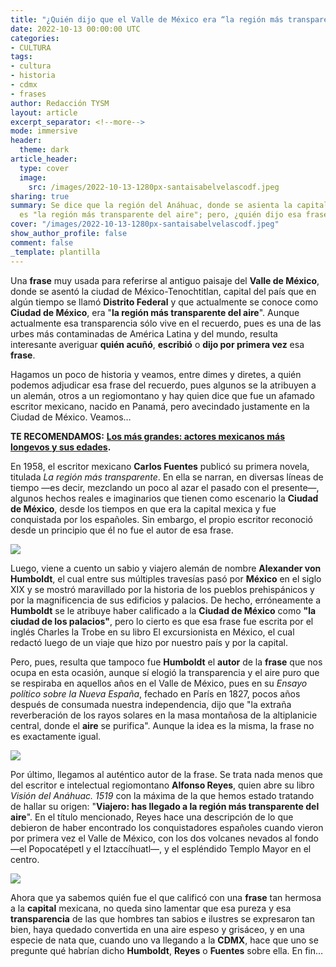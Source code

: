 ```yaml
---
title: "¿Quién dijo que el Valle de México era “la región más transparente del aire”?"
date: 2022-10-13 00:00:00 UTC
categories:
- CULTURA
tags:
- cultura
- historia
- cdmx
- frases
author: Redacción TYSM
layout: article
excerpt_separator: <!--more-->
mode: immersive
header:
  theme: dark
article_header:
  type: cover
  image:
    src: /images/2022-10-13-1280px-santaisabelvelascodf.jpeg
sharing: true
summary: Se dice que la región del Anáhuac, donde se asienta la capital del país,
  es "la región más transparente del aire"; pero, ¿quién dijo esa frase?
cover: "/images/2022-10-13-1280px-santaisabelvelascodf.jpeg"
show_author_profile: false
comment: false
_template: plantilla
---
```







Una **frase** muy usada para referirse al antiguo paisaje del **Valle de México**, donde se asentó la ciudad de México-Tenochtitlan, capital del país que en algún tiempo se llamó **Distrito Federal** y que actualmente se conoce como **Ciudad de México**, era "**la región más transparente del aire**". Aunque actualmente esa transparencia sólo vive en el recuerdo, pues es una de las urbes más contaminadas de América Latina y del mundo, resulta interesante averiguar **quién acuñó**, **escribió** o **dijo por primera vez** esa **frase**.

Hagamos un poco de historia y veamos, entre dimes y diretes, a quién podemos adjudicar esa frase del recuerdo, pues algunos se la atribuyen a un alemán, otros a un regiomontano y hay quien dice que fue un afamado escritor mexicano, nacido en Panamá, pero avecindado justamente en la Ciudad de México. Veamos…

**TE RECOMENDAMOS:** [**Los más grandes: actores mexicanos más longevos y sus edades**](https://blog.tonoysumariachi.com/cultura/2022/04/27/los-mas-grandes-actores-mexicanos-mas-longevos-y-sus-edades.html)**.**

En 1958, el escritor mexicano **Carlos Fuentes** publicó su primera novela, titulada _La región más transparente_. En ella se narran, en diversas líneas de tiempo —es decir, mezclando un poco al azar el pasado con el presente—, algunos hechos reales e imaginarios que tienen como escenario la **Ciudad de México**, desde los tiempos en que era la capital mexica y fue conquistada por los españoles. Sin embargo, el propio escritor reconoció desde un principio que él no fue el autor de esa frase.

![](https://upload.wikimedia.org/wikipedia/commons/thumb/0/03/Carlos_Fuentes_1987.jpg/745px-Carlos_Fuentes_1987.jpg)

Luego, viene a cuento un sabio y viajero alemán de nombre **Alexander von Humboldt**, el cual entre sus múltiples travesías pasó por **México** en el siglo XIX y se mostró maravillado por la historia de los pueblos prehispánicos y por la magnificencia de sus edificios y palacios. De hecho, erróneamente a **Humboldt** se le atribuye haber calificado a la **Ciudad de México** como **"la ciudad de los palacios"**, pero lo cierto es que esa frase fue escrita por el inglés Charles la Trobe en su libro El excursionista en México, el cual redactó luego de un viaje que hizo por nuestro país y por la capital.

Pero, pues, resulta que tampoco fue **Humboldt** el **autor** de la **frase** que nos ocupa en esta ocasión, aunque sí elogió la transparencia y el aire puro que se respiraba en aquellos años en el Valle de México, pues en su _Ensayo político sobre la Nueva España_, fechado en París en 1827, pocos años después de consumada nuestra independencia, dijo que "la extraña reverberación de los rayos solares en la masa montañosa de la altiplanicie central, donde el **aire** se purifica". Aunque la idea es la misma, la frase no es exactamente igual.

![](https://upload.wikimedia.org/wikipedia/commons/3/36/Stieler%2C_Joseph_Karl_-_Alexander_von_Humboldt_-_1843.jpg)

Por último, llegamos al auténtico autor de la frase. Se trata nada menos que del escritor e intelectual regiomontano **Alfonso Reyes**, quien abre su libro _Visión del Anáhuac. 1519_ con la máxima de la que hemos estado tratando de hallar su origen: "**Viajero: has llegado a la región más transparente del aire**". En el título mencionado, Reyes hace una descripción de lo que debieron de haber encontrado los conquistadores españoles cuando vieron por primera vez el Valle de México, con los dos volcanes nevados al fondo —el Popocatépetl y el Iztaccíhuatl—, y el espléndido Templo Mayor en el centro.

![](https://upload.wikimedia.org/wikipedia/commons/4/41/Alfonsoreyes1924.jpg)

Ahora que ya sabemos quién fue el que calificó con una **frase** tan hermosa a la **capital** mexicana, no queda sino lamentar que esa pureza y esa **transparencia** de las que hombres tan sabios e ilustres se expresaron tan bien, haya quedado convertida en una aire espeso y grisáceo, y en una especie de nata que, cuando uno va llegando a la **CDMX**, hace que uno se pregunte qué habrían dicho **Humboldt**, **Reyes** o **Fuentes** sobre ella. En fin…
